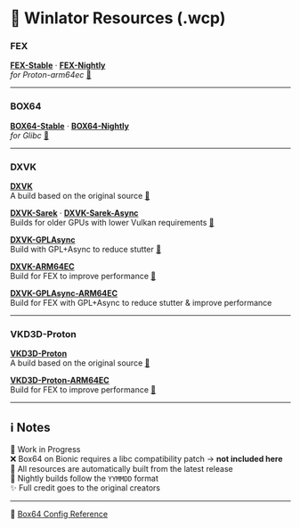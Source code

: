 # 🤖 **Winlator Resources (.wcp)**<br>

### FEX
[**FEX-Stable**](https://github.com/Arihany/Winlator-Resources/releases/tag/FEX-STABLE) · [**FEX-Nightly**](https://github.com/Arihany/Winlator-Resources/releases/tag/FEX-NIGHTLY)  
_for Proton-arm64ec_ [🔗](https://github.com/FEX-Emu/FEX)

---

### BOX64
[**BOX64-Stable**](https://github.com/Arihany/Winlator-Resources/releases/tag/BOX64-STABLE) · [**BOX64-Nightly**](https://github.com/Arihany/Winlator-Resources/releases/tag/BOX64-NIGHTLY)  
_for Glibc_ [🔗](https://github.com/ptitSeb/box64)

---

### DXVK
[**DXVK**](https://github.com/Arihany/Winlator-Resources/releases/tag/DXVK)  
A build based on the original source [🔗](https://github.com/doitsujin/dxvk)  

[**DXVK-Sarek**](https://github.com/Arihany/Winlator-Resources/releases/tag/DXVK-SAREK) · [**DXVK-Sarek-Async**](https://github.com/Arihany/Winlator-Resources/releases/tag/DXVK-SAREK-ASYNC)  
Builds for older GPUs with lower Vulkan requirements [🔗](https://github.com/pythonlover02/DXVK-Sarek)  

[**DXVK-GPLAsync**](https://github.com/Arihany/Winlator-Resources/releases/tag/DXVK-GPLASYNC)  
Build with GPL+Async to reduce stutter [🔗](https://gitlab.com/Ph42oN/dxvk-gplasync)  

[**DXVK-ARM64EC**](https://github.com/Arihany/Winlator-Resources/releases/tag/DXVK-ARM64EC)  
Build for FEX to improve performance [🔗](https://wiki.fex-emu.com/index.php/Development:ARM64EC)  

[**DXVK-GPLAsync-ARM64EC**](https://github.com/Arihany/Winlator-Resources/releases/tag/DXVK-GPLASYNC-ARM64EC)  
Build for FEX with GPL+Async to reduce stutter & improve performance  

---

### VKD3D-Proton
[**VKD3D-Proton**](https://github.com/Arihany/Winlator-Resources/releases/tag/VKD3D-PROTON)  
A build based on the original source [🔗](https://github.com/HansKristian-Work/vkd3d-proton)  

[**VKD3D-Proton-ARM64EC**](https://github.com/Arihany/Winlator-Resources/releases/tag/VKD3D-PROTON-ARM64EC)  
Build for FEX to improve performance [🔗](https://wiki.fex-emu.com/index.php/Development:ARM64EC)  

---

## ℹ️ Notes
🚧 Work in Progress  
❌ Box64 on Bionic requires a libc compatibility patch → **not included here**  
🤖 All resources are automatically built from the latest release  
🌙 Nightly builds follow the `YYMMDD` format  
✨ Full credit goes to the original creators  

---

🔗 [Box64 Config Reference](https://github.com/ptitSeb/box64/blob/main/system/box64.box64rc)
